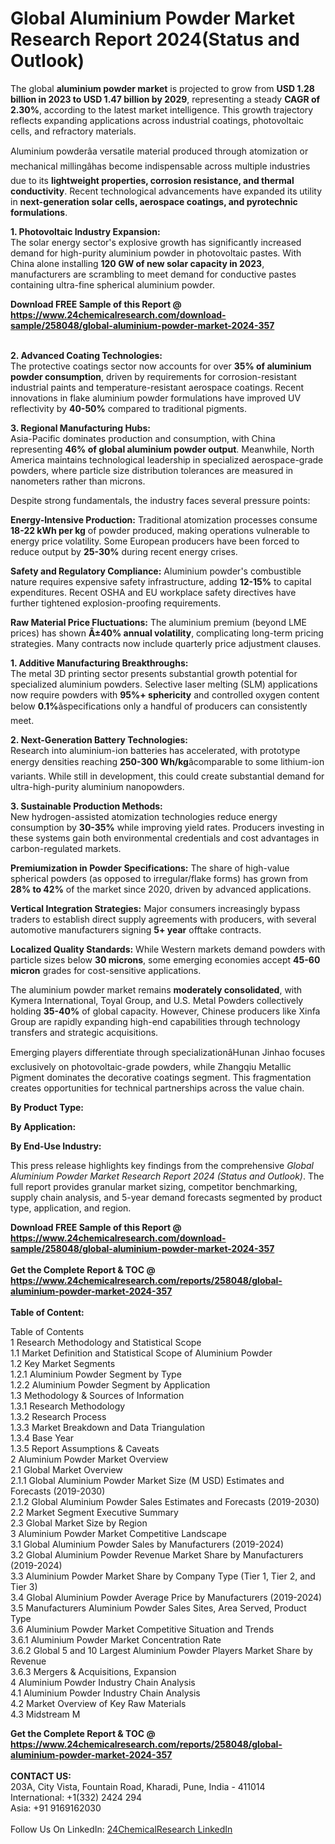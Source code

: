 <h1>Global Aluminium Powder Market Research Report 2024(Status and Outlook)</h1><p>The global <strong>aluminium powder market</strong> is projected to grow from <strong>USD 1.28 billion in 2023 to USD 1.47 billion by 2029</strong>, representing a steady <strong>CAGR of 2.30%</strong>, according to the latest market intelligence. This growth trajectory reflects expanding applications across industrial coatings, photovoltaic cells, and refractory materials.</p><p>Aluminium powderâa versatile material produced through atomization or mechanical millingâhas become indispensable across multiple industries due to its <strong>lightweight properties, corrosion resistance, and thermal conductivity</strong>. Recent technological advancements have expanded its utility in <strong>next-generation solar cells, aerospace coatings, and pyrotechnic formulations</strong>.</p><p><strong>1. Photovoltaic Industry Expansion:</strong><br>
The solar energy sector's explosive growth has significantly increased demand for high-purity aluminium powder in photovoltaic pastes. With China alone installing <strong>120 GW of new solar capacity in 2023</strong>, manufacturers are scrambling to meet demand for conductive pastes containing ultra-fine spherical aluminium powder.</p><div><b>Download FREE Sample of this Report @ 
            <a href="https://www.24chemicalresearch.com/download-sample/258048/global-aluminium-powder-market-2024-357">
            https://www.24chemicalresearch.com/download-sample/258048/global-aluminium-powder-market-2024-357</a></b></div><br><p><strong>2. Advanced Coating Technologies:</strong><br>
The protective coatings sector now accounts for over <strong>35% of aluminium powder consumption</strong>, driven by requirements for corrosion-resistant industrial paints and temperature-resistant aerospace coatings. Recent innovations in flake aluminium powder formulations have improved UV reflectivity by <strong>40-50%</strong> compared to traditional pigments.</p><p><strong>3. Regional Manufacturing Hubs:</strong><br>
Asia-Pacific dominates production and consumption, with China representing <strong>46% of global aluminium powder output</strong>. Meanwhile, North America maintains technological leadership in specialized aerospace-grade powders, where particle size distribution tolerances are measured in nanometers rather than microns.</p><p>Despite strong fundamentals, the industry faces several pressure points:</p><p><strong>Energy-Intensive Production:</strong> Traditional atomization processes consume <strong>18-22 kWh per kg</strong> of powder produced, making operations vulnerable to energy price volatility. Some European producers have been forced to reduce output by <strong>25-30%</strong> during recent energy crises.</p><p><strong>Safety and Regulatory Compliance:</strong> Aluminium powder's combustible nature requires expensive safety infrastructure, adding <strong>12-15%</strong> to capital expenditures. Recent OSHA and EU workplace safety directives have further tightened explosion-proofing requirements.</p><p><strong>Raw Material Price Fluctuations:</strong> The aluminium premium (beyond LME prices) has shown <strong>Â±40% annual volatility</strong>, complicating long-term pricing strategies. Many contracts now include quarterly price adjustment clauses.</p><p><strong>1. Additive Manufacturing Breakthroughs:</strong><br>
The metal 3D printing sector presents substantial growth potential for specialized aluminium powders. Selective laser melting (SLM) applications now require powders with <strong>95%+ sphericity</strong> and controlled oxygen content below <strong>0.1%</strong>âspecifications only a handful of producers can consistently meet.</p><p><strong>2. Next-Generation Battery Technologies:</strong><br>
Research into aluminium-ion batteries has accelerated, with prototype energy densities reaching <strong>250-300 Wh/kg</strong>âcomparable to some lithium-ion variants. While still in development, this could create substantial demand for ultra-high-purity aluminium nanopowders.</p><p><strong>3. Sustainable Production Methods:</strong><br>
New hydrogen-assisted atomization technologies reduce energy consumption by <strong>30-35%</strong> while improving yield rates. Producers investing in these systems gain both environmental credentials and cost advantages in carbon-regulated markets.</p><p><strong>Premiumization in Powder Specifications:</strong> The share of high-value spherical powders (as opposed to irregular/flake forms) has grown from <strong>28% to 42%</strong> of the market since 2020, driven by advanced applications.</p><p><strong>Vertical Integration Strategies:</strong> Major consumers increasingly bypass traders to establish direct supply agreements with producers, with several automotive manufacturers signing <strong>5+ year</strong> offtake contracts.</p><p><strong>Localized Quality Standards:</strong> While Western markets demand powders with particle sizes below <strong>30 microns</strong>, some emerging economies accept <strong>45-60 micron</strong> grades for cost-sensitive applications.</p><p>The aluminium powder market remains <strong>moderately consolidated</strong>, with Kymera International, Toyal Group, and U.S. Metal Powders collectively holding <strong>35-40%</strong> of global capacity. However, Chinese producers like Xinfa Group are rapidly expanding high-end capabilities through technology transfers and strategic acquisitions.</p><p>Emerging players differentiate through specializationâHunan Jinhao focuses exclusively on photovoltaic-grade powders, while Zhangqiu Metallic Pigment dominates the decorative coatings segment. This fragmentation creates opportunities for technical partnerships across the value chain.</p><p><strong>By Product Type:</strong></p><p><strong>By Application:</strong></p><p><strong>By End-Use Industry:</strong></p><p>This press release highlights key findings from the comprehensive <em>Global Aluminium Powder Market Research Report 2024 (Status and Outlook)</em>. The full report provides granular market sizing, competitor benchmarking, supply chain analysis, and 5-year demand forecasts segmented by product type, application, and region.</p><div><b>Download FREE Sample of this Report @ 
            <a href="https://www.24chemicalresearch.com/download-sample/258048/global-aluminium-powder-market-2024-357">
            https://www.24chemicalresearch.com/download-sample/258048/global-aluminium-powder-market-2024-357</a></b></div><br><div><b>Get the Complete Report & TOC @ 
            <a href="https://www.24chemicalresearch.com/reports/258048/global-aluminium-powder-market-2024-357">
            https://www.24chemicalresearch.com/reports/258048/global-aluminium-powder-market-2024-357</a></b></div><br>
            <b>Table of Content:</b><p>Table of Contents<br />
1 Research Methodology and Statistical Scope<br />
1.1 Market Definition and Statistical Scope of Aluminium Powder<br />
1.2 Key Market Segments<br />
1.2.1 Aluminium Powder Segment by Type<br />
1.2.2 Aluminium Powder Segment by Application<br />
1.3 Methodology & Sources of Information<br />
1.3.1 Research Methodology<br />
1.3.2 Research Process<br />
1.3.3 Market Breakdown and Data Triangulation<br />
1.3.4 Base Year<br />
1.3.5 Report Assumptions & Caveats<br />
2 Aluminium Powder Market Overview<br />
2.1 Global Market Overview<br />
2.1.1 Global Aluminium Powder Market Size (M USD) Estimates and Forecasts (2019-2030)<br />
2.1.2 Global Aluminium Powder Sales Estimates and Forecasts (2019-2030)<br />
2.2 Market Segment Executive Summary<br />
2.3 Global Market Size by Region<br />
3 Aluminium Powder Market Competitive Landscape<br />
3.1 Global Aluminium Powder Sales by Manufacturers (2019-2024)<br />
3.2 Global Aluminium Powder Revenue Market Share by Manufacturers (2019-2024)<br />
3.3 Aluminium Powder Market Share by Company Type (Tier 1, Tier 2, and Tier 3)<br />
3.4 Global Aluminium Powder Average Price by Manufacturers (2019-2024)<br />
3.5 Manufacturers Aluminium Powder Sales Sites, Area Served, Product Type<br />
3.6 Aluminium Powder Market Competitive Situation and Trends<br />
3.6.1 Aluminium Powder Market Concentration Rate<br />
3.6.2 Global 5 and 10 Largest Aluminium Powder Players Market Share by Revenue<br />
3.6.3 Mergers & Acquisitions, Expansion<br />
4 Aluminium Powder Industry Chain Analysis<br />
4.1 Aluminium Powder Industry Chain Analysis<br />
4.2 Market Overview of Key Raw Materials<br />
4.3 Midstream M</p><div><b>Get the Complete Report & TOC @ 
            <a href="https://www.24chemicalresearch.com/reports/258048/global-aluminium-powder-market-2024-357">
            https://www.24chemicalresearch.com/reports/258048/global-aluminium-powder-market-2024-357</a></b></div><br><b>CONTACT US:</b><br>
            203A, City Vista, Fountain Road, Kharadi, Pune, India - 411014<br>
            International: +1(332) 2424 294<br>
            Asia: +91 9169162030 <br><br>
            Follow Us On LinkedIn: <a href="https://www.linkedin.com/company/24chemicalresearch/">24ChemicalResearch LinkedIn</a>